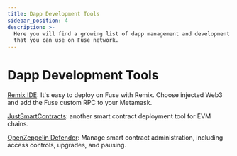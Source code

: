 ```yaml
---
title: Dapp Development Tools
sidebar_position: 4
description: >-
  Here you will find a growing list of dapp management and development tools
  that you can use on Fuse network.
---
```


# Dapp Development Tools

[Remix IDE](https://remix-project.org/): It's easy to deploy on Fuse with Remix. Choose injected Web3 and add the Fuse custom RPC to your Metamask.

[JustSmartContracts](https://justsmartcontracts.dev/): another smart contract deployment tool for EVM chains.&#x20;

[OpenZeppelin Defender](https://defender.openzeppelin.com): Manage smart contract administration, including access controls, upgrades, and pausing.



